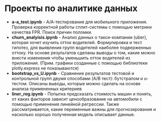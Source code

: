 # Проекты по аналитике данных

* **a-a_test.ipynb** - А/А-тестирование для мобильного приложения. Проверка корректной работы сплит-системы с помощью метрики качества FPR. Поиск причин поломки.
* **churn_analyisis.ipynb** - Анализ данных о такси-компании (uber), которая хочет изучить отток водителей. Формулировка и тест гипотез, для выявления групп водителей наиболее подверженных оттоку. На основе результатов сделаны выводы о том, какие можно внести изменения чтобы уменьшить отток водителей из приложения. (Прим. графики созданные с помощью библиотеки plotly.express не показываются)
* **bootstrap_vs_U.ipynb** - Cравнение результатов тестовой и контрольной групп двумя способами (A/B тест): бутстрапом и u-тестом. Описаны выводы, которые можно сделать на основе анализа примененных критериев
* **liner_reg.ipynb** - Попытка предсказать стоимость машин и понять, от каких факторов зависит ценообразование на автомобили с помощью применения линейной регрессии. Также рассматривается, какие переменные важны для прогнозирования и насколько хорошо полученная модель описывает данные.
